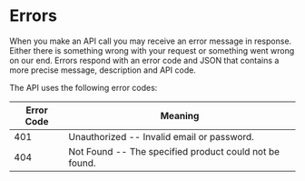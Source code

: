 # Errors

When you make an API call you may receive an error message in response. Either there is something wrong with your request or something went wrong on our end. Errors respond with an error code and JSON that contains a more precise message, description and API code.



The  API uses the following error codes:


Error Code | Meaning
---------- | -------
401 | Unauthorized -- Invalid email or password.
404 | Not Found -- The specified product could not be found.

